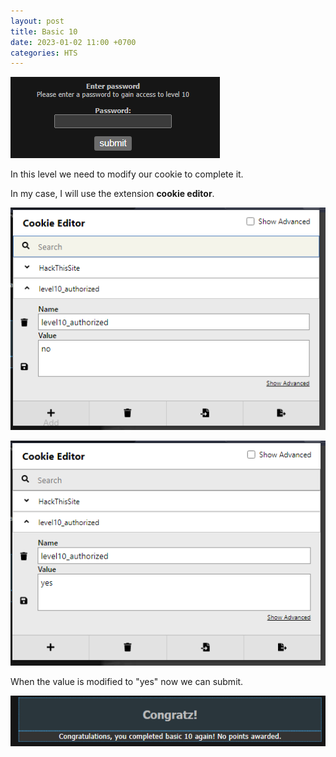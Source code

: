 ```yaml
---
layout: post
title: Basic 10
date: 2023-01-02 11:00 +0700
categories: HTS
---
```


![Basic1](/images/HTS/basic10/Captura.PNG)

In this level we need to modify our cookie to complete it.

In my case, I will use the extension **cookie editor**.

![Basic2](/images/HTS/basic10/Captura2.PNG)

![Basic3](/images/HTS/basic10/Captura3.PNG)

When the value is modified to "yes" now we can submit.

![Basic4](/images/HTS/basic10/Captura4.PNG)
